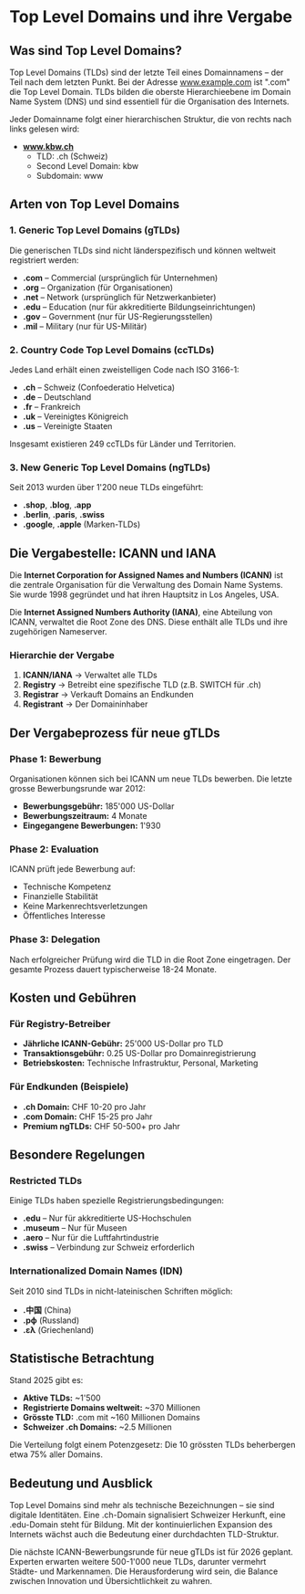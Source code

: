 # Top Level Domains und ihre Vergabe

## Was sind Top Level Domains?

Top Level Domains (TLDs) sind der letzte Teil eines Domainnamens – der Teil nach dem letzten Punkt. Bei der Adresse www.example.com ist ".com" die Top Level Domain. TLDs bilden die oberste Hierarchieebene im Domain Name System (DNS) und sind essentiell für die Organisation des Internets.

Jeder Domainname folgt einer hierarchischen Struktur, die von rechts nach links gelesen wird:
- **www.kbw.ch**
  - TLD: .ch (Schweiz)
  - Second Level Domain: kbw
  - Subdomain: www

## Arten von Top Level Domains

### 1. Generic Top Level Domains (gTLDs)

Die generischen TLDs sind nicht länderspezifisch und können weltweit registriert werden:

- **.com** – Commercial (ursprünglich für Unternehmen)
- **.org** – Organization (für Organisationen)
- **.net** – Network (ursprünglich für Netzwerkanbieter)
- **.edu** – Education (nur für akkreditierte Bildungseinrichtungen)
- **.gov** – Government (nur für US-Regierungsstellen)
- **.mil** – Military (nur für US-Militär)

### 2. Country Code Top Level Domains (ccTLDs)

Jedes Land erhält einen zweistelligen Code nach ISO 3166-1:

- **.ch** – Schweiz (Confoederatio Helvetica)
- **.de** – Deutschland
- **.fr** – Frankreich
- **.uk** – Vereinigtes Königreich
- **.us** – Vereinigte Staaten

Insgesamt existieren 249 ccTLDs für Länder und Territorien.

### 3. New Generic Top Level Domains (ngTLDs)

Seit 2013 wurden über 1'200 neue TLDs eingeführt:

- **.shop**, **.blog**, **.app**
- **.berlin**, **.paris**, **.swiss**
- **.google**, **.apple** (Marken-TLDs)

## Die Vergabestelle: ICANN und IANA

Die **Internet Corporation for Assigned Names and Numbers (ICANN)** ist die zentrale Organisation für die Verwaltung des Domain Name Systems. Sie wurde 1998 gegründet und hat ihren Hauptsitz in Los Angeles, USA.

Die **Internet Assigned Numbers Authority (IANA)**, eine Abteilung von ICANN, verwaltet die Root Zone des DNS. Diese enthält alle TLDs und ihre zugehörigen Nameserver.

### Hierarchie der Vergabe

1. **ICANN/IANA** → Verwaltet alle TLDs
2. **Registry** → Betreibt eine spezifische TLD (z.B. SWITCH für .ch)
3. **Registrar** → Verkauft Domains an Endkunden
4. **Registrant** → Der Domaininhaber

## Der Vergabeprozess für neue gTLDs

### Phase 1: Bewerbung

Organisationen können sich bei ICANN um neue TLDs bewerben. Die letzte grosse Bewerbungsrunde war 2012:

- **Bewerbungsgebühr:** 185'000 US-Dollar
- **Bewerbungszeitraum:** 4 Monate
- **Eingegangene Bewerbungen:** 1'930

### Phase 2: Evaluation

ICANN prüft jede Bewerbung auf:
- Technische Kompetenz
- Finanzielle Stabilität
- Keine Markenrechtsverletzungen
- Öffentliches Interesse

### Phase 3: Delegation

Nach erfolgreicher Prüfung wird die TLD in die Root Zone eingetragen. Der gesamte Prozess dauert typischerweise 18-24 Monate.

## Kosten und Gebühren

### Für Registry-Betreiber

- **Jährliche ICANN-Gebühr:** 25'000 US-Dollar pro TLD
- **Transaktionsgebühr:** 0.25 US-Dollar pro Domainregistrierung
- **Betriebskosten:** Technische Infrastruktur, Personal, Marketing

### Für Endkunden (Beispiele)

- **.ch Domain:** CHF 10-20 pro Jahr
- **.com Domain:** CHF 15-25 pro Jahr
- **Premium ngTLDs:** CHF 50-500+ pro Jahr


## Besondere Regelungen

### Restricted TLDs

Einige TLDs haben spezielle Registrierungsbedingungen:

- **.edu** – Nur für akkreditierte US-Hochschulen
- **.museum** – Nur für Museen
- **.aero** – Nur für die Luftfahrtindustrie
- **.swiss** – Verbindung zur Schweiz erforderlich

### Internationalized Domain Names (IDN)

Seit 2010 sind TLDs in nicht-lateinischen Schriften möglich:

- **.中国** (China)
- **.рф** (Russland)
- **.ελ** (Griechenland)

## Statistische Betrachtung

Stand 2025 gibt es:
- **Aktive TLDs:** ~1'500
- **Registrierte Domains weltweit:** ~370 Millionen
- **Grösste TLD:** .com mit ~160 Millionen Domains
- **Schweizer .ch Domains:** ~2.5 Millionen

Die Verteilung folgt einem Potenzgesetz: Die 10 grössten TLDs beherbergen etwa 75% aller Domains.

## Bedeutung und Ausblick

Top Level Domains sind mehr als technische Bezeichnungen – sie sind digitale Identitäten. Eine .ch-Domain signalisiert Schweizer Herkunft, eine .edu-Domain steht für Bildung. Mit der kontinuierlichen Expansion des Internets wächst auch die Bedeutung einer durchdachten TLD-Struktur.

Die nächste ICANN-Bewerbungsrunde für neue gTLDs ist für 2026 geplant. Experten erwarten weitere 500-1'000 neue TLDs, darunter vermehrt Städte- und Markennamen. Die Herausforderung wird sein, die Balance zwischen Innovation und Übersichtlichkeit zu wahren.